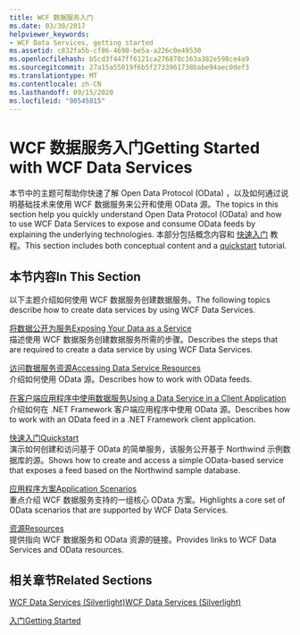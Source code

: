 ```yaml
---
title: WCF 数据服务入门
ms.date: 03/30/2017
helpviewer_keywords:
- WCF Data Services, getting started
ms.assetid: c832fa5b-cf86-4690-be5a-a226c0e49530
ms.openlocfilehash: b5cd3f447ff6121ca276878c163a382e598ce4a9
ms.sourcegitcommit: 27a15a55019f6b5f2733961738babe94aec0def3
ms.translationtype: MT
ms.contentlocale: zh-CN
ms.lasthandoff: 09/15/2020
ms.locfileid: "90545815"
---
```

# <a name="getting-started-with-wcf-data-services"></a><span data-ttu-id="ede48-102">WCF 数据服务入门</span><span class="sxs-lookup"><span data-stu-id="ede48-102">Getting Started with WCF Data Services</span></span>
<span data-ttu-id="ede48-103">本节中的主题可帮助你快速了解 Open Data Protocol (OData) ，以及如何通过说明基础技术来使用 WCF 数据服务来公开和使用 OData 源。</span><span class="sxs-lookup"><span data-stu-id="ede48-103">The topics in this section help you quickly understand Open Data Protocol (OData) and how to use WCF Data Services to expose and consume OData feeds by explaining the underlying technologies.</span></span> <span data-ttu-id="ede48-104">本部分包括概念内容和 [快速入门](quickstart-wcf-data-services.md) 教程。</span><span class="sxs-lookup"><span data-stu-id="ede48-104">This section includes both conceptual content and a [quickstart](quickstart-wcf-data-services.md) tutorial.</span></span>  
  
## <a name="in-this-section"></a><span data-ttu-id="ede48-105">本节内容</span><span class="sxs-lookup"><span data-stu-id="ede48-105">In This Section</span></span>  
 <span data-ttu-id="ede48-106">以下主题介绍如何使用 WCF 数据服务创建数据服务。</span><span class="sxs-lookup"><span data-stu-id="ede48-106">The following topics describe how to create data services by using WCF Data Services.</span></span>  
  
 [<span data-ttu-id="ede48-107">将数据公开为服务</span><span class="sxs-lookup"><span data-stu-id="ede48-107">Exposing Your Data as a Service</span></span>](exposing-your-data-as-a-service-wcf-data-services.md)  
 <span data-ttu-id="ede48-108">描述使用 WCF 数据服务创建数据服务所需的步骤。</span><span class="sxs-lookup"><span data-stu-id="ede48-108">Describes the steps that are required to create a data service by using WCF Data Services.</span></span>  
  
 [<span data-ttu-id="ede48-109">访问数据服务资源</span><span class="sxs-lookup"><span data-stu-id="ede48-109">Accessing Data Service Resources</span></span>](accessing-data-service-resources-wcf-data-services.md)  
 <span data-ttu-id="ede48-110">介绍如何使用 OData 源。</span><span class="sxs-lookup"><span data-stu-id="ede48-110">Describes how to work with OData feeds.</span></span>  
  
 [<span data-ttu-id="ede48-111">在客户端应用程序中使用数据服务</span><span class="sxs-lookup"><span data-stu-id="ede48-111">Using a Data Service in a Client Application</span></span>](using-a-data-service-in-a-client-application-wcf-data-services.md)  
 <span data-ttu-id="ede48-112">介绍如何在 .NET Framework 客户端应用程序中使用 OData 源。</span><span class="sxs-lookup"><span data-stu-id="ede48-112">Describes how to work with an OData feed in a .NET Framework client application.</span></span>  
  
 [<span data-ttu-id="ede48-113">快速入门</span><span class="sxs-lookup"><span data-stu-id="ede48-113">Quickstart</span></span>](quickstart-wcf-data-services.md)  
 <span data-ttu-id="ede48-114">演示如何创建和访问基于 OData 的简单服务，该服务公开基于 Northwind 示例数据库的源。</span><span class="sxs-lookup"><span data-stu-id="ede48-114">Shows how to create and access a simple OData-based service that exposes a feed based on the Northwind sample database.</span></span>  
  
 [<span data-ttu-id="ede48-115">应用程序方案</span><span class="sxs-lookup"><span data-stu-id="ede48-115">Application Scenarios</span></span>](application-scenarios-wcf-data-services.md)  
 <span data-ttu-id="ede48-116">重点介绍 WCF 数据服务支持的一组核心 OData 方案。</span><span class="sxs-lookup"><span data-stu-id="ede48-116">Highlights a core set of OData scenarios that are supported by WCF Data Services.</span></span>  
  
 [<span data-ttu-id="ede48-117">资源</span><span class="sxs-lookup"><span data-stu-id="ede48-117">Resources</span></span>](wcf-data-services-resources.md)  
 <span data-ttu-id="ede48-118">提供指向 WCF 数据服务和 OData 资源的链接。</span><span class="sxs-lookup"><span data-stu-id="ede48-118">Provides links to WCF Data Services and OData resources.</span></span>  
  
## <a name="related-sections"></a><span data-ttu-id="ede48-119">相关章节</span><span class="sxs-lookup"><span data-stu-id="ede48-119">Related Sections</span></span>  
 <span data-ttu-id="ede48-120">[WCF Data Services (Silverlight)](/previous-versions/windows/silverlight/dotnet-windows-silverlight/cc838234(v=vs.95))</span><span class="sxs-lookup"><span data-stu-id="ede48-120">[WCF Data Services (Silverlight)](/previous-versions/windows/silverlight/dotnet-windows-silverlight/cc838234(v=vs.95))</span></span>  
  
 [<span data-ttu-id="ede48-121">入门</span><span class="sxs-lookup"><span data-stu-id="ede48-121">Getting Started</span></span>](../adonet/ef/getting-started.md)
